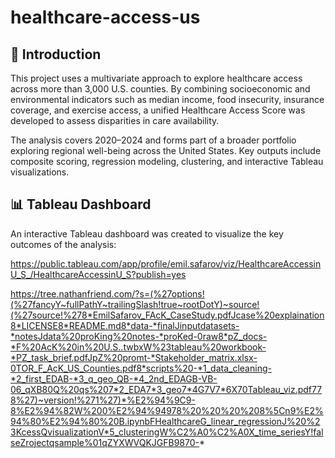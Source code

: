 # healthcare-access-us

## 🏥 Introduction

This project uses a multivariate approach to explore healthcare access across more than 3,000 U.S. counties. By combining socioeconomic and environmental indicators such as median income, food insecurity, insurance coverage, and exercise access, a unified Healthcare Access Score was developed to assess disparities in care availability.

The analysis covers 2020–2024 and forms part of a broader portfolio exploring regional well-being across the United States. Key outputs include composite scoring, regression modeling, clustering, and interactive Tableau visualizations.

## 📊 Tableau Dashboard

An interactive Tableau dashboard was created to visualize the key outcomes of the analysis:

https://public.tableau.com/app/profile/emil.safarov/viz/HealthcareAccessinU_S_/HealthcareAccessinU_S?publish=yes

https://tree.nathanfriend.com/?s=(%27options!(%27fancyY~fullPathY~trailingSlash!true~rootDotY)~source!(%27source!%278*EmilSafarov_FAcK_CaseStudy.pdfJcase%20explaination8*LICENSE8*README.md8*data-*finalJinputdatasets-*notesJdata%20proKing%20notes-*proKed-0raw8*pZ_docs-*F%20AcK%20in%20U.S..twbxW%23tableau%20workbook-*PZ_task_brief.pdfJpZ%20promt-*Stakeholder_matrix.xlsx-0TOR_F_AcK_US_Counties.pdf8*scripts%20-*1_data_cleaning-*2_first_EDAB-*3_q_geo_QB-*4_2nd_EDAGB-VB-06_qXB80Q%20qs%207*2_EDA7*3_geo7*4G7V7*6X70Tableau_viz.pdf778%27)~version!%271%27)*%E2%94%9C9-8%E2%94%82W%200%E2%94%94978%20%20%20%208%5Cn9%E2%94%80%E2%94%80%20B.ipynbFHealthcareG_linear_regressionJ%20%23KcessQvisualizationV*5_clusteringW%C2%A0%C2%A0X_time_seriesY!falseZrojectqsample%01qZYXWVQKJGFB9870-*
